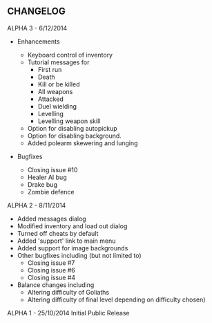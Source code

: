CHANGELOG
--------------------------------------------------------------------------------
ALPHA 3 - 6/12/2014
- Enhancements
	- Keyboard control of inventory
	- Tutorial messages for
		- First run
		- Death
		- Kill or be killed
		- All weapons
		- Attacked
		- Duel wielding
		- Levelling
		- Levelling weapon skill
	- Option for disabling autopickup
	- Option for disabling background.
	- Added polearm skewering and lunging
	
- Bugfixes
	- Closing issue #10
	- Healer AI bug
	- Drake bug
	- Zombie defence

ALPHA 2 - 8/11/2014
- Added messages dialog
- Modified inventory and load out dialog
- Turned off cheats by default
- Added 'support' link to main menu
- Added support for image backgrounds
- Other bugfixes including (but not limited to)
	- Closing issue #7
	- Closing issue #6
	- Closing issue #4	
- Balance changes including
	- Altering difficulty of Goliaths
	- Altering difficulty of final level depending on difficulty chosen)

ALPHA 1 - 25/10/2014
Initial Public Release

